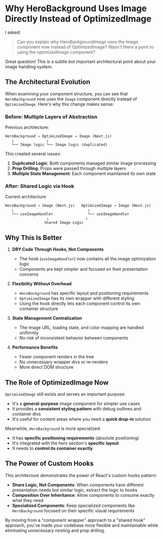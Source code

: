 # Why HeroBackground Uses Image Directly Instead of OptimizedImage

I asked:
>Can you explain why HeroBackgroundImage uses the Image component now instead of OptimizedImage? Wasn't there a point to using the optimizedImage component?

Great question! This is a subtle but important architectural point about your image handling system.

## The Architectural Evolution

When examining your component structure, you can see that `HeroBackground` now uses the `Image` component directly instead of `OptimizedImage`. Here's why this change makes sense:

### Before: Multiple Layers of Abstraction

Previous architecture:
```
HeroBackground → OptimizedImage → Image (Next.js)
   ↓               ↓
   └── Image logic └── Image logic (duplicated)
```

This created several issues:
1. **Duplicated Logic**: Both components managed similar image processing
2. **Prop Drilling**: Props were passed through multiple layers
3. **Multiple State Management**: Each component maintained its own state

### After: Shared Logic via Hook

Current architecture:
```
HeroBackground → Image (Next.js)   OptimizedImage → Image (Next.js)
   ↓                                  ↓
   └── useImageHandler                └── useImageHandler
                   ↘                 ↙
                  Shared Image Logic
```

## Why This Is Better

1. **DRY Code Through Hooks, Not Components**
   - The hook (`useImageHandler`) now contains all the image optimization logic
   - Components are kept simpler and focused on their presentation concerns

2. **Flexibility Without Overhead**
   - `HeroBackground` has specific layout and positioning requirements
   - `OptimizedImage` has its own wrapper with different styling
   - Using the hook directly lets each component control its own container structure

3. **State Management Centralization**
   - The image URL, loading state, and color mapping are handled uniformly
   - No risk of inconsistent behavior between components

4. **Performance Benefits**
   - Fewer component renders in the tree
   - No unnecessary wrapper divs or re-renders
   - More direct DOM structure

## The Role of OptimizedImage Now

`OptimizedImage` still exists and serves an important purpose:

- It's a **general-purpose** image component for simpler use cases
- It provides a **consistent styling pattern** with debug outlines and container divs
- It's useful for content areas where you need a **quick drop-in** solution

Meanwhile, `HeroBackground` is more specialized:
- It has **specific positioning requirements** (absolute positioning)
- It's integrated with the hero section's **specific layout**
- It needs to **control its container exactly**

## The Power of Custom Hooks

This architecture demonstrates the power of React's custom hooks pattern:

- **Share Logic, Not Components**: When components have different presentation needs but similar logic, extract the logic to hooks
- **Composition Over Inheritance**: Allow components to consume exactly what they need
- **Specialized Components**: Keep specialized components like `HeroBackground` focused on their specific visual requirements

By moving from a "component wrapper" approach to a "shared hook" approach, you've made your codebase more flexible and maintainable while eliminating unnecessary nesting and prop drilling.